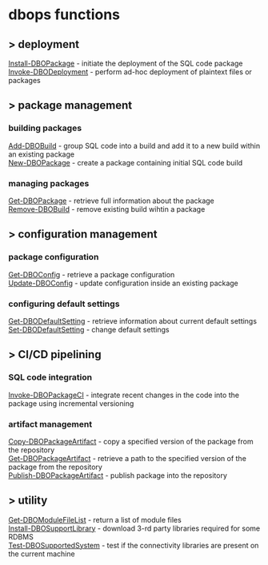 # dbops functions

## > deployment

[Install-DBOPackage](Install-DBOPackage.md) - initiate the deployment of the SQL code package\
[Invoke-DBODeployment](Invoke-DBODeployment.md) - perform ad-hoc deployment of plaintext files or packages

## > package management

### building packages
[Add-DBOBuild](Add-DBOBuild.md) - group SQL code into a build and add it to a new build within an existing package\
[New-DBOPackage](New-DBOPackage.md) - create a package containing initial SQL code build

### managing packages
[Get-DBOPackage](Get-DBOPackage.md) - retrieve full information about the package\
[Remove-DBOBuild](Remove-DBOBuild.md) - remove existing build wihtin a package

## > configuration management

### package configuration
[Get-DBOConfig](Get-DBOConfig.md) - retrieve a package configuration\
[Update-DBOConfig](Update-DBOConfig.md) - update configuration inside an existing package

### configuring default settings
[Get-DBODefaultSetting](Get-DBODefaultSetting.md) - retrieve information about current default settings\
[Set-DBODefaultSetting](Set-DBODefaultSetting.md) - change default settings

## > CI/CD pipelining

### SQL code integration
[Invoke-DBOPackageCI](Invoke-DBOPackageCI.md) - integrate recent changes in the code into the package using incremental versioning

### artifact management
[Copy-DBOPackageArtifact](Copy-DBOPackageArtifact.md) - copy a specified version of the package from the repository\
[Get-DBOPackageArtifact](Get-DBOPackageArtifact.md) - retrieve a path to the specified version of the package from the repository\
[Publish-DBOPackageArtifact](Publish-DBOPackageArtifact.md) - publish package into the repository

## > utility

[Get-DBOModuleFileList](Get-DBOModuleFileList.md) - return a list of module files\
[Install-DBOSupportLibrary](Install-DBOSupportLibrary.md) - download 3-rd party libraries required for some RDBMS\
[Test-DBOSupportedSystem](Test-DBOSupportedSystem.md) - test if the connectivity libraries are present on the current machine 